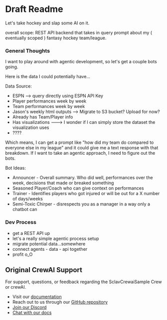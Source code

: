 # Draft Readme 

Let's take hockey and slap some AI on it. 

overall scope: REST API backend that takes in query prompt about my ( eventually scoped ) fantasy hockey team/league. 

### General Thoughts

I want to play around with agentic development, so let's get a couple bots going. 

Here is the data I could potentially have...

Data Source:
- ESPN --> query directly using ESPN API Key
-   Player performances week by week
-   Team performances week by week
- Jason's weekly html outputs --> Migrate to S3 bucket? Upload for now?
-   Already has Team/Player info
-   Has visualizations ---> I wonder if I can simply store the dataset the visualization uses
- ????

Which means, I can get a prompt like "how did my team do compared to everyone else in my league" and it could give me a text response with that breakdown. If I want to take an agentic approach, I need to figure out the bots.

Bot Ideas: 
- Announcer - Overall summary. Who did well, performances over the week, decisions that made or breaked something
- Seasoned Player/Coach who can give context on performances
- Trainer - Identifies players who got injured or will be out for a X number of days/weeks
- Semi-Toxic Chirper - disrespects you as a manager in a way only a chatbot can

### Dev Process

- get a REST API up
- let's a really simple agentic process setup
- migrate potential data...somewhere
- connect agents - data - api together
- profit o_O

## Original CrewAI Support

For support, questions, or feedback regarding the SclavCrewaiSample Crew or crewAI.
- Visit our [documentation](https://docs.crewai.com)
- Reach out to us through our [GitHub repository](https://github.com/joaomdmoura/crewai)
- [Join our Discord](https://discord.com/invite/X4JWnZnxPb)
- [Chat with our docs](https://chatg.pt/DWjSBZn)
